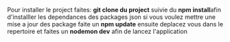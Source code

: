 Pour installer le project faites: 
**git clone du project**
suivie du **npm install**afin d'installler les dependances des packages json
si vous voulez mettre une mise a jour des package faite un **npm update**
ensuite deplacez vous dans le repertoire et faites un **nodemon dev** afin de lancez l'application